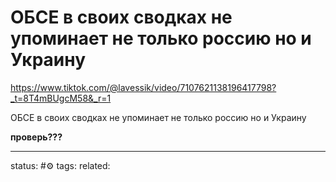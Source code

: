 # ОБСЕ в своих сводках не упоминает не только россию но и Украину 
https://www.tiktok.com/@lavessik/video/7107621138196417798?_t=8T4mBUgcM58&_r=1

ОБСЕ в своих сводках не упоминает не только россию но и Украину 

**проверь???**


---
status: #⚙️ 
tags: 
related: 
